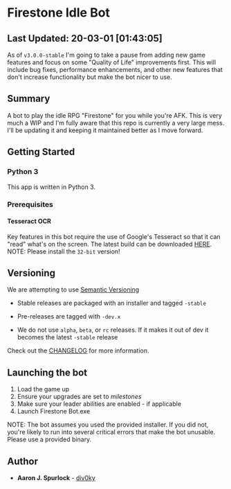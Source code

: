 # Firestone Idle Bot

## Last Updated: 20-03-01 [01:43:05] 
As of `v3.0.0-stable` I'm going to take a pause from adding new game features and focus on some "Quality of Life" improvements first. This will include bug fixes, performance enhancements, and other new features that don't increase functionality but make the bot nicer to use. 

## Summary
A bot to play the idle RPG "Firestone" for you while you're AFK. This is very much a WIP and I'm fully aware that this repo is currently a very large mess. I'll be updating it and keeping it maintained better as I move forward.

## Getting Started

### Python 3
This app is written in Python 3.

### Prerequisites

#### Tesseract OCR
Key features in this bot require the use of Google's Tesseract so that it can "read" what's on the screen. The latest build can be downloaded [HERE](https://github.com/UB-Mannheim/tesseract/wiki). NOTE: Please install the `32-bit` version!

## Versioning
We are attempting to use [Semantic Versioning](https://semver.org/)

- Stable releases are packaged with an installer and tagged `-stable`
- Pre-releases are tagged with `-dev.x`

- We do not use `alpha`, `beta`, or `rc` releases. If it makes it out of dev it becomes the latest `-stable` release

Check out the [CHANGELOG](https://github.com/div0ky/fsb_idle/blob/master/CHANGELOG.md) for more information.

## Launching the bot
1) Load the game up
2) Ensure your upgrades are set to *milestones*
4) Make sure your leader abilities are enabled - if applicable
5) Launch Firestone Bot.exe

NOTE: The bot assumes you used the provided installer. If you did not, you're likely to run into several critical errors that make the bot unusable. Please use a provided binary.

## Author

- **Aaron J. Spurlock** - [div0ky](https://github.com/div0ky)